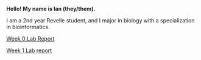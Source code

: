 **Hello! My name is Ian (they/them).**

I am a 2nd year Revelle student, and I major in biology with a specialization in bioinformatics.

[Week 0 Lab Report](Week0Lab/lab-report-1-week-0.md)

[Week 1 Lab report](Week1Lab/lab-report-2-week-1.md)